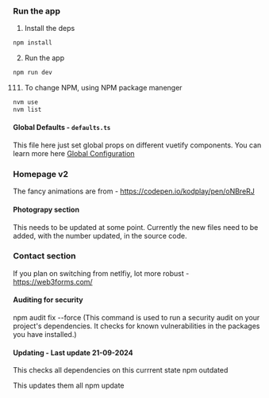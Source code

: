 ### Run the app

1. Install the deps

```bash
npm install
```

2. Run the app

```bash
npm run dev
```
111. To change NPM, using NPM package manenger 

```bash
nvm use
nvm list
```

#### Global Defaults - `defaults.ts`

This file here just set global props on different vuetify components. You can learn more here [Global Configuration](https://next.vuetifyjs.com/en/features/global-configuration/)

### Homepage v2 
The fancy animations are from - https://codepen.io/kodplay/pen/oNBreRJ


#### Photograpy section 

This needs to be updated at some point. Currently the new files need to be added, with the number updated, in the source code.


### Contact section
If you plan on switching from netlfiy, lot more robust - https://web3forms.com/

#### Auditing for security

npm audit fix --force (This command is used to run a security audit on your project's dependencies. It checks for known vulnerabilities in the packages you have installed.)

#### Updating - Last update 21-09-2024
This checks all dependencies on this currrent state
npm outdated

This updates them all
npm update

